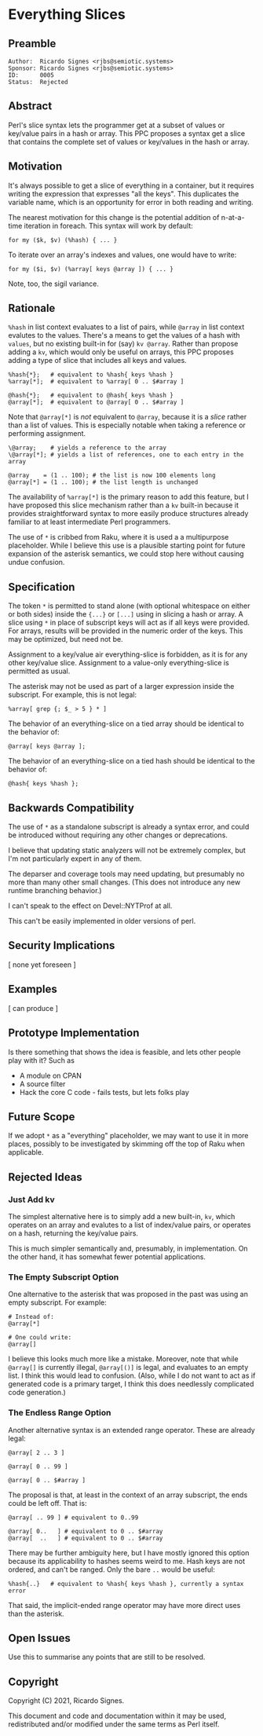 # Everything Slices

## Preamble

    Author:  Ricardo Signes <rjbs@semiotic.systems>
    Sponsor: Ricardo Signes <rjbs@semiotic.systems>
    ID:      0005
    Status:  Rejected

## Abstract

Perl's slice syntax lets the programmer get at a subset of values or key/value
pairs in a hash or array.  This PPC proposes a syntax get a slice that contains
the complete set of values or key/values in the hash or array.

## Motivation

It's always possible to get a slice of everything in a container, but it
requires writing the expression that expresses "all the keys".  This duplicates
the variable name, which is an opportunity for error in both reading and
writing.

The nearest motivation for this change is the potential addition of n-at-a-time
iteration in foreach.  This syntax will work by default:

    for my ($k, $v) (%hash) { ... }

To iterate over an array's indexes and values, one would have to write:

    for my ($i, $v) (%array[ keys @array ]) { ... }

Note, too, the sigil variance.

## Rationale

`%hash` in list context evaluates to a list of pairs, while `@array` in list
context evalutes to the values.  There's a means to get the values of a hash
with `values`, but no existing built-in for (say) `kv @array`.  Rather than
propose adding a `kv`, which would only be useful on arrays, this PPC proposes
adding a type of slice that includes all keys and values.

    %hash{*};   # equivalent to %hash{ keys %hash }
    %array[*];  # equivalent to %array[ 0 .. $#array ]

    @hash{*};   # equivalent to @hash{ keys %hash }
    @array[*];  # equivalent to @array[ 0 .. $#array ]

Note that `@array[*]` is *not* equivalent to `@array`, because it is a *slice*
rather than a list of values.  This is especially notable when taking a
reference or performing assignment.

    \@array;    # yields a reference to the array
    \@array[*]; # yields a list of references, one to each entry in the array

    @array    = (1 .. 100); # the list is now 100 elements long
    @array[*] = (1 .. 100); # the list length is unchanged

The availability of `%array[*]` is the primary reason to add this feature, but
I have proposed this slice mechanism rather than a `kv` built-in because it
provides straightforward syntax to more easily produce structures already
familiar to at least intermediate Perl programmers.

The use of `*` is cribbed from Raku, where it is used a a multipurpose
placeholder.  While I believe this use is a plausible starting point for future
expansion of the asterisk semantics, we could stop here without causing undue
confusion.

## Specification

The token `*` is permitted to stand alone (with optional whitespace on either
or both sides) inside the `{...}` or `[...]` using in slicing a hash or array.
A slice using `*` in place of subscript keys will act as if all keys were
provided.  For arrays, results will be provided in the numeric order of the
keys.  This may be optimized, but need not be.

Assignment to a key/value air everything-slice is forbidden, as it is for any
other key/value slice.  Assignment to a value-only everything-slice is
permitted as usual.

The asterisk may not be used as part of a larger expression inside the
subscript.  For example, this is not legal:

    %array[ grep {; $_ > 5 } * ]

The behavior of an everything-slice on a tied array should be identical to the
behavior of:

    @array[ keys @array ];

The behavior of an everything-slice on a tied hash should be identical to the
behavior of:

    @hash{ keys %hash };

## Backwards Compatibility

The use of `*` as a standalone subscript is already a syntax error, and could
be introduced without requiring any other changes or deprecations.

I believe that updating static analyzers will not be extremely complex, but I'm
not particularly expert in any of them.

The deparser and coverage tools may need updating, but presumably no more than
many other small changes.  (This does not introduce any new runtime branching
behavior.)

I can't speak to the effect on Devel::NYTProf at all.

This can't be easily implemented in older versions of perl.

## Security Implications

[ none yet foreseen ]

## Examples

[ can produce ]

## Prototype Implementation

Is there something that shows the idea is feasible, and lets other people
play with it? Such as

* A module on CPAN
* A source filter
* Hack the core C code - fails tests, but lets folks play

## Future Scope

If we adopt `*` as a "everything" placeholder, we may want to use it in more
places, possibly to be investigated by skimming off the top of Raku when
applicable.

## Rejected Ideas

### Just Add kv

The simplest alternative here is to simply add a new built-in, `kv`, which
operates on an array and evalutes to a list of index/value pairs, or operates
on a hash, returning the key/value pairs.

This is much simpler semantically and, presumably, in implementation.  On the
other hand, it has somewhat fewer potential applications.

### The Empty Subscript Option

One alternative to the asterisk that was proposed in the past was using an
empty subscript.  For example:

    # Instead of:
    @array[*]

    # One could write:
    @array[]

I believe this looks much more like a mistake.  Moreover, note that while
`@array[]` is currently illegal, `@array[()]` is legal, and evaluates to an
empty list.  I think this would lead to confusion.  (Also, while I do not want
to act as if generated code is a primary target, I think this does needlessly
complicated code generation.)

### The Endless Range Option

Another alternative syntax is an extended range operator.  These are already
legal:

    @array[ 2 .. 3 ]

    @array[ 0 .. 99 ]

    @array[ 0 .. $#array ]

The proposal is that, at least in the context of an array subscript, the ends
could be left off.  That is:

    @array[ .. 99 ] # equivalent to 0..99

    @array[ 0..   ] # equivalent to 0 .. $#array
    @array[  ..   ] # equivalent to 0 .. $#array

There may be further ambiguity here, but I have mostly ignored this option
because its applicability to hashes seems weird to me.  Hash keys are not
ordered, and can't be ranged.  Only the bare `..` would be useful:

    %hash{..}   # equivalent to %hash{ keys %hash }, currently a syntax error

That said, the implicit-ended range operator may have more direct uses than the
asterisk.

## Open Issues

Use this to summarise any points that are still to be resolved.

## Copyright

Copyright (C) 2021, Ricardo Signes.

This document and code and documentation within it may be used, redistributed
and/or modified under the same terms as Perl itself.
